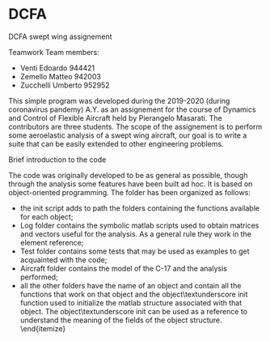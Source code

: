 # DCFA
 
DCFA swept wing assignement

Teamwork
Team members: 

* Venti Edoardo         944421 
* Zemello Matteo        942003 
* Zucchelli Umberto     952952 

This simple program was developed during the 2019-2020 (during coronavirus pandemy) A.Y. as an assignement for the course of Dynamics and Control of Flexible Aircraft held by Pierangelo Masarati. 
The contributors are three students.
The scope of the assignement is to perform some aeroelastic analysis of a swept wing aircraft, our goal is to write a suite that can be easily extended to other engineering problems.

Brief introduction to the code

The code was originally developed to be as general as possible, though through the analysis some features have been built ad hoc. It is based on object-oriented programming.
The folder has been organized as follows: 
* the init script adds to path the folders containing the functions available for each object;
* Log folder contains the symbolic matlab scripts used to obtain matrices and vectors useful for the analysis. As a general rule they work in the element reference;
* Test folder contains some tests that may be used as examples to get acquainted with the code;
* Aircraft folder contains the model of the C-17 and the analysis performed;
* all the other folders have the name of an object and contain all the functions that work on that object and the object\textunderscore init function used to initialize the matlab structure associated with that object. The object\textunderscore init can be used as a reference to understand the meaning of the fields of the object structure.
\end{itemize}
